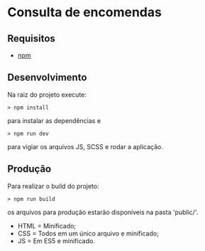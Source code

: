 # Consulta de encomendas

## Requisitos
* [npm](https://www.npmjs.com/get-npm)

## Desenvolvimento
Na raiz do projeto execute:

```
> npm install
```

para instalar as dependências e

```
> npm run dev
```

para vigiar os arquivos JS, SCSS e rodar a aplicação.

## Produção
Para realizar o build do projeto:
```
> npm run build
```
os arquivos para produção estarão disponíveis na pasta 'public/'.
* HTML = Minificado;
* CSS = Todos em um único arquivo e minificado;
* JS = Em ES5 e minificado.
